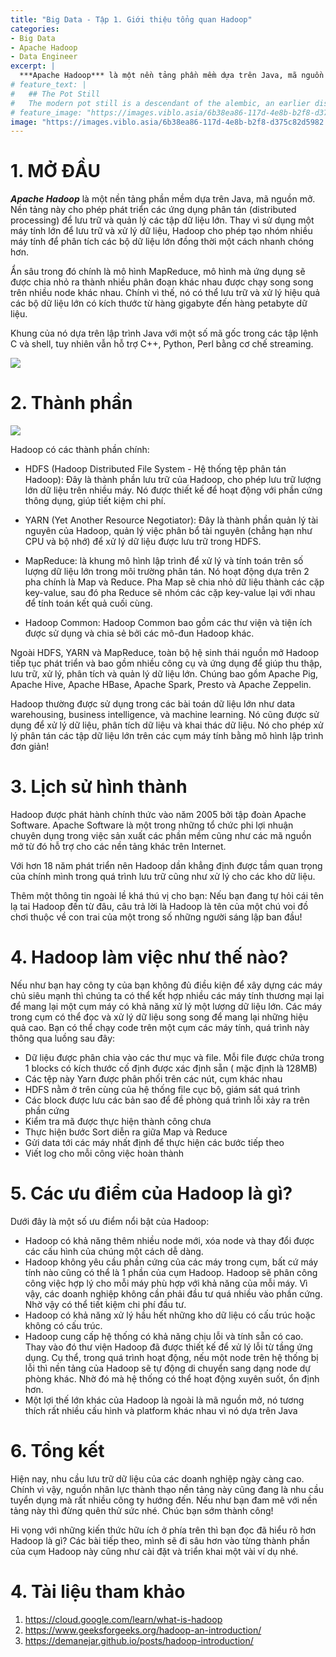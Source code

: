 ```yaml
---
title: "Big Data - Tập 1. Giới thiệu tổng quan Hadoop"
categories:
- Big Data
- Apache Hadoop
- Data Engineer
excerpt: |
  ***Apache Hadoop*** là một nền tảng phần mềm dựa trên Java, mã nguồn mở. Nền tảng này cho phép phát triển các ứng dụng phân tán (distributed processing) để lưu trữ và quản lý các tập dữ liệu lớn. Thay vì sử dụng một máy tính lớn để lưu trữ và xử lý dữ liệu, Hadoop cho phép tạo nhóm nhiều máy tính để phân tích các bộ dữ liệu lớn đồng thời một cách nhanh chóng hơn. 
# feature_text: |
#   ## The Pot Still
#   The modern pot still is a descendant of the alembic, an earlier distillation device
# feature_image: "https://images.viblo.asia/6b38ea86-117d-4e8b-b2f8-d375c82d5982.png"
image: "https://images.viblo.asia/6b38ea86-117d-4e8b-b2f8-d375c82d5982.png"
---
```


# 1. MỞ ĐẦU

***Apache Hadoop*** là một nền tảng phần mềm dựa trên Java, mã nguồn mở. Nền tảng này cho phép phát triển các ứng dụng phân tán (distributed processing) để lưu trữ và quản lý các tập dữ liệu lớn. Thay vì sử dụng một máy tính lớn để lưu trữ và xử lý dữ liệu, Hadoop cho phép tạo nhóm nhiều máy tính để phân tích các bộ dữ liệu lớn đồng thời một cách nhanh chóng hơn. 

Ẩn sâu trong đó chính là mô hình MapReduce, mô hình mà ứng dụng sẽ được chia nhỏ ra thành nhiều phân đoạn khác nhau được chạy song song trên nhiều node khác nhau. Chính vì thế, nó có thể lưu trữ và xử lý hiệu quả các bộ dữ liệu lớn có kích thước từ hàng gigabyte đến hàng petabyte dữ liệu.

Khung của nó dựa trên lập trình Java với một số mã gốc trong các tập lệnh C và shell, tuy nhiên vẫn hỗ trợ C++, Python, Perl bằng cơ chế streaming.

![](https://images.viblo.asia/ec3d886a-e251-4b0e-ae95-01b8860a1a39.png)
# 2. Thành phần
![](https://images.viblo.asia/6b38ea86-117d-4e8b-b2f8-d375c82d5982.png)

Hadoop có các thành phần chính:
* HDFS (Hadoop Distributed File System  - Hệ thống tệp phân tán Hadoop): Đây là thành phần lưu trữ của Hadoop, cho phép lưu trữ lượng lớn dữ liệu trên nhiều máy. Nó được thiết kế để hoạt động với phần cứng thông dụng, giúp tiết kiệm chi phí.

* YARN (Yet Another Resource Negotiator): Đây là thành phần quản lý tài nguyên của Hadoop, quản lý việc phân bổ tài nguyên (chẳng hạn như CPU ​​và bộ nhớ) để xử lý dữ liệu được lưu trữ trong HDFS.

* MapReduce: là khung mô hình lập trình để xử lý và tính toán trên số lượng dữ liệu lớn trong môi trường phân tán. Nó hoạt động dựa trên 2 pha chính là Map và Reduce. Pha Map sẽ chia nhỏ dữ liệu thành các cặp key-value, sau đó pha Reduce sẽ nhóm các cặp key-value lại với nhau để tính toán kết quả cuối cùng.

* Hadoop Common: Hadoop Common bao gồm các thư viện và tiện ích được sử dụng và chia sẻ bởi các mô-đun Hadoop khác.

Ngoài HDFS, YARN và MapReduce, toàn bộ hệ sinh thái nguồn mở Hadoop tiếp tục phát triển và bao gồm nhiều công cụ và ứng dụng để giúp thu thập, lưu trữ, xử lý, phân tích và quản lý dữ liệu lớn. Chúng bao gồm Apache Pig, Apache Hive, Apache HBase, Apache Spark, Presto và Apache Zeppelin.

Hadoop thường được sử dụng trong các bài toán dữ liệu lớn như data warehousing, business intelligence, và machine learning. Nó cũng được sử dụng để xử lý dữ liệu, phân tích dữ liệu và khai thác dữ liệu. Nó cho phép xử lý phân tán các tập dữ liệu lớn trên các cụm máy tính bằng mô hình lập trình đơn giản!

# 3. Lịch sử hình thành
Hadoop được phát hành chính thức vào năm 2005 bởi tập đoàn Apache Software.  Apache Software là một trong những tổ chức phi lợi nhuận chuyên dụng trong việc sản xuất các phần mềm cũng như các mã nguồn mở từ đó hỗ trợ cho các nền tảng khác trên Internet.

Với hơn 18 năm phát triển nên Hadoop dần khẳng định được tầm quan trọng của chính mình trong quá trình lưu trữ cũng như xử lý cho các kho dữ liệu. 

Thêm một thông tin ngoài lề khá thú vị cho bạn: Nếu bạn đang tự hỏi cái tên lạ tai Hadoop đến từ đâu, câu trả lời  là Hadoop là tên của một chú voi đồ chơi thuộc về con trai của một trong số những người sáng lập ban đầu!

# 4. Hadoop làm việc như thế nào?
Nếu như bạn hay công ty của bạn không đủ điều kiện để xây dựng các máy chủ siêu mạnh thì chúng ta có thể kết hợp nhiều các máy tính thương mại lại để mang lại một cụm máy có khả năng xử lý một lượng dữ liệu lớn. Các máy trong cụm có thể đọc và xử lý dữ liệu song song để mang lại những hiệu quả cao. Bạn có thể chạy code trên một cụm các máy tính, quá trình này thông qua luồng sau đây:
* Dữ liệu được phân chia vào các thư mục và file. Mỗi file được chứa trong 1 blocks có kích thước cố định được xác định sẵn ( mặc định là 128MB)
* Các tệp này Yarn được phân phối trên các nút, cụm khác nhau
* HDFS nằm ở trên cùng của hệ thống file cục bộ, giám sát quá trình
* Các block được lưu các bản sao để đề phòng quá trình lỗi xảy ra trên phần cứng
* Kiểm tra mã được thực hiện thành công chưa
* Thực hiện bước Sort diễn ra giữa Map và Reduce
* Gửi data tới các máy nhất định để thực hiện các bước tiếp theo
* Viết log cho mỗi công việc hoàn thành

# 5. Các ưu điểm của Hadoop là gì?
Dưới đây là một số ưu điểm nổi bật của Hadoop:

* Hadoop có khả năng thêm nhiều node mới, xóa node và thay đổi được các cấu hình của chúng một cách dễ dàng. 
* Hadoop không yêu cầu phần cứng của các máy trong cụm, bất cứ máy tính nào cũng có thể là 1 phần của cụm Hadoop. Hadoop sẽ phân công công việc hợp lý cho mỗi máy phù hợp với khả năng của mỗi máy. Vì vậy, các doanh nghiệp không cần phải đầu tư quá nhiều vào phần cứng. Nhờ vậy có thể tiết kiệm chi phí đầu tư.
* Hadoop có khả năng xử lý hầu hết những kho dữ liệu có cấu trúc hoặc không có cấu trúc.
* Hadoop cung cấp hệ thống có khả năng chịu lỗi và tính sẵn có cao. Thay vào đó thư viện Hadoop đã được thiết kế để xử lý lỗi từ tầng ứng dụng. Cụ thể, trong quá trình hoạt động, nếu một node trên hệ thống bị lỗi thì nền tảng của Hadoop sẽ tự động di chuyển sang dạng node dự phòng khác. Nhờ đó mà hệ thống có thể hoạt động xuyên suốt, ổn định hơn.
* Một lợi thế lớn khác của Hadoop là ngoài là mã nguồn mở, nó tương thích  rất nhiều cấu hình và platform khác nhau vì nó dựa trên Java

# 6. Tổng kết
Hiện nay, nhu cầu lưu trữ dữ liệu của các doanh nghiệp ngày càng cao. Chính vì vậy, nguồn nhân lực thành thạo nền tảng này cũng đang là nhu cầu tuyển dụng mà rất nhiều công ty hướng đến. Nếu như bạn đam mê với nền tảng này thì đừng quên thử sức nhé. Chúc bạn sớm thành công!

Hi vọng với những kiến thức hữu ích ở phía trên thì bạn đọc đã hiểu rõ hơn Hadoop là gì? Các bài tiếp theo, mình sẽ đi sâu hơn vào từng thành phần của cụm Hadoop này cũng như cài đặt và triển khai một vài ví dụ nhé.

# 4. Tài liệu tham khảo
1. https://cloud.google.com/learn/what-is-hadoop
2. https://www.geeksforgeeks.org/hadoop-an-introduction/
3. https://demanejar.github.io/posts/hadoop-introduction/